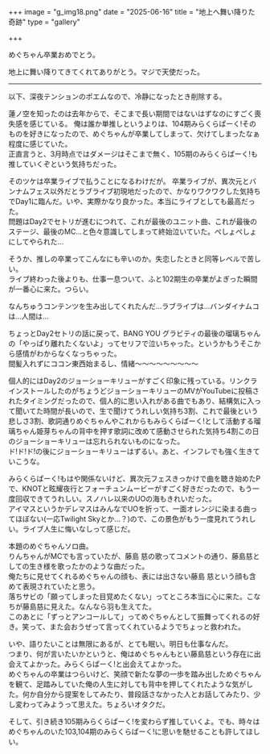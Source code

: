 +++
image = "g_img18.png"
date = "2025-06-16"
title = "地上へ舞い降りた奇跡"
type = "gallery"

+++

めぐちゃん卒業おめでとう。

地上に舞い降りてきてくれてありがとう。マジで天使だった。

---

以下、深夜テンションのポエムなので、冷静になったとき削除する。

蓮ノ空を知ったのは去年からで、そこまで長い期間ではないはずなのにすごく喪失感を感じている。
俺は誰か単推しというよりは、104期みらくらぱーく!そのものを好きになったので、めぐちゃんが卒業してしまって、欠けてしまったなぁ程度に感じていた。<br>
正直言うと、3月時点ではダメージはそこまで無く、105期のみらくらぱーく!も推していくぞという気持ちだった。

そのツケは卒業ライブで払うことになるわけだが。
卒業ライブが、異次元とバンナムフェス以外だとラブライブ初現地だったので、かなりワクワクした気持ちでDay1に臨んだ。いや、実際かなり良かった。本当にライブとしても最高だった。<br>
問題はDay2でセトリが進むにつれて、これが最後のユニット曲、これが最後のステージ、最後のMC...と色々意識してしまって終始泣いていた。ぺしょぺしょにしてやられた...

そうか、推しの卒業ってこんなにも辛いのか。失恋したときと同等レベルで苦しい。<br>
ライブ終わった後よりも、仕事一息ついて、ふと102期生の卒業がよぎった瞬間が一番心に来た。つらい。<br>

なんちゅうコンテンツを生み出してくれたんだ...ラブライブは...バンダイナムコは...人間は...<br>

ちょっとDay2セトリの話に戻って、BANG YOU グラビティの最後の瑠璃ちゃんの「やっぱり離れたくないよ」ってセリフで泣いちゃった。というかもうそこから感情がわからなくなっちゃった。<br>
間髪入れずにココン東西始まるし、情緒～～～～～～～～～

個人的にはDay2のジョーショーキリューがすごく印象に残っている。リンクラインストールしたのがちょうどジョーショーキリューのMVがYouTubeに投稿されたタイミングだったので、個人的に思い入れがある曲でもあり、結構気に入って聞いてた時間が長いので、生で聞けてうれしい気持ち3割、これで最後という悲しさ3割、歌詞通りめぐちゃんやこれからもみらくらぱーく!として活動する瑠璃ちゃん姫芽ちゃんの背中を押す歌詞に改めて感動させられた気持ち4割この日のジョーショーキリューは忘れられないものになった。<br>
ド!ド!ド!の後にジョーショーキリューはずるい。あと、インフレでも強く生きていこうな。

みらくらぱーく!もはや関係ないけど、異次元フェスきっかけで曲を聴き始めたPで、KNOTと眩耀夜行とフォーチュンムービーがすごく好きだったので、もう一度回収できてうれしい。スノハレ以来のUOの海もきれいだった。<br>
アイマスというかデレマスはみんなでUOを折って、一面オレンジに染まる曲ってほぼない(一応Twilight Skyとか...？)ので、この景色がもう一度見れてうれしい。ライブ人生に悔いなしって感じだ。

本題のめぐちゃんソロ曲。<br>
りんちゃんがMCでも言っていたが、藤島 慈の歌ってコメントの通り、藤島慈としての生き様を歌ったかのような曲だった。<br>
俺たちに見せてくれるめぐちゃんの顔も、表には出さない藤島 慈という顔も含めて表現されていたと思う。<br>
落ちサビの「願ってしまった目覚めたくない」ってところ本当に心に来た。こなちが藤島慈に見えた。なんなら羽も生えてた。<br>
このあとに「ずっとアンコールして」ってめぐちゃんとして振舞ってくれるの好き。笑って、また会おうぜって言ってくれているようでちょっと救われた。<br>

いや、語りたいことは無限にあるが、とても眠い。明日も仕事なんだ。<br>
つまり、何が言いたいかというと、俺はめぐちゃんもとい藤島慈という存在に出会えてよかった。みらくらぱーく!と出会えてよかった。<br>
めぐちゃんの卒業はつらいけど、笑顔で新たな夢の一歩を踏み出しためぐちゃんを観て、足踏みしていた俺の人生に対しても背中を押してくれたような気がした。何か自分から提案をしてみたり、普段話さなかった人とお話してみたり、少し変わってみようって思えた。ちょろいオタクだ。

そして、引き続き105期みらくらぱーく!を変わらず推していくよ。でも、時々はめぐちゃんのいた103,104期のみらくらぱーく!に思いを馳せることも許してほしい。
